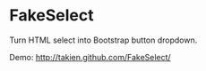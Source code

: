 FakeSelect
==========

Turn HTML select into Bootstrap button dropdown.

Demo: http://takien.github.com/FakeSelect/
